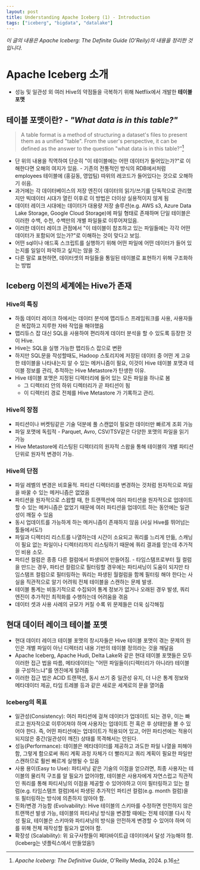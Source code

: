 ```yaml
---
layout: post
title: Understanding Apache Iceberg (1) - Introduction
tags: ["iceberg", "bigdata", "datalake"]
---
```


_이 글의 내용은 Apache Iceberg: The Definite Guide (O'Reily)의 내용을 정리한 것 입니다._

# Apache Iceberg 소개
 - 성능 및 일관성 외 여러 Hive의 약점들을 극복하기 위해 Netflix에서 개발한 **테이블 포맷**

## 테이블 포맷이란? - _"What data is in this table?"_
> A table format is a method of structuring a dataset's files to present them as a unified "table". From the user's perspective, it can be defined as the answer to the question "what data is in this table?"[^1]

- 단 위의 내용을 직역하여 단순히 "이 테이블에는 어떤 데이터가 들어있는가?"로 이해한다면 오해의 여지가 있음. - 기존의 전통적인 방식의 RDB에서처럼 employees 테이블에 (홍길동, 영업팀) 따위의 레코드가 들어있다는 것으로 오해하기 쉬음.
- 과거에는 각 데이터베이스의 저장 엔진이 데이터의 읽기/쓰기를 단독적으로 관리했지만 빅데이터 시대가 열린 이후로 이 방법은 더이상 실용적이지 않게 됨
- 데이터 레이크 시대에는 데이터가 대용량 저장 솔루션(e.g. AWS s3, Azure Data Lake Storage, Google Cloud Storage)에 파일 형태로 존재하며 단일 테이블은 이러한 수백, 수천, 수백만의 개별 파일들로 이루어져있음.
- 이러한 데이터 레이크 관점에서 "이 테이블이 참조하고 있는 파일들에는 각각 어떤 데이터가 포함되어 있는가?"로 이해하는 것이 맞다고 보임.
- 어떤 sql이나 애드혹 스크립트를 실행하기 위해 어떤 파일에 어떤 데이터가 들어 있는지를 일일이 파악하고 싶지는 않을 것.
- 다른 말로 표현하면, 데이터셋의 파일들을 통일된 테이블로 표현하기 위해 구조화하는 방법

## Iceberg 이전의 세계에는 Hive가 존재
### Hive의 특징
- 하둡 데이터 레이크 하에서는 데이터 분석에 맵리듀스 프레임워크를 사용, 사용자들은 복잡하고 지루한 자바 작업을 해야했음
- 맵리듀스 잡 대신 SQL을 사용하여 편리하게 데이터 분석을 할 수 있도록 등장한 것이 Hive.
- Hive는 SQL을 실행 가능한 맵리듀스 잡으로 변환
- 하지만 SQL문을 작성할때도, Hadoop 스토리지에 저장된 데이터 중 어떤 게 고유한 테이블을 나타내는지 알 수 있는 메커니즘이 필요, 이것이 Hive 테이블 포맷과 테이블 정보를 관리, 추적하는 Hive Metastore가 탄생한 이유.
- Hive 테이블 포맷은 지정된 디렉터리에 들어 있는 모든 파일을 하나로 봄
  - 그 디렉터리 안의 하위 디렉터리가 곧 파티션이 됨
  - 이 디렉터리 경로 전체를 Hive Metastore 가 기록하고 관리.

### Hive의 장점
- 파티션이나 버켓팅같은 기술 덕분에 풀 스캔없이 필요한 데이터만 빠르게 조회 가능
- 파일 포맷에 독립적 - Parquet, Avro, CSV/TSV같은 다양한 포맷의 파일을 읽기 가능
- Hive Metastore에 리스팅된 디렉터리의 원자적 스왑을 통해 테이블의 개별 파티션 단위로 원자적 변경이 가능. 

### Hive의 단점
- 파일 레벨의 변경은 비호율적. 파티션 디렉터리를 변경하는 것처럼 원자적으로 파일을 바꿀 수 있는 메커니즘은 없었음
- 파티션을 원자적으로 스왑할 때, 한 트랜잭션에 여러 파티션을 원자적으로 업데이트 할 수 있는 메커니즘은 없었기 때문에 여러 파티션을 업데이트 하는 동안에는 일관성이 깨질 수 있음
- 동시 업데이트를 가능하게 하는 메커니즘이 존재하지 않음 (사실 Hive를 뛰어넘는 툴들에서도!)
- 파일과 디렉터리 리스트를 나열하는데 시간이 소요되고 쿼리를 느리게 만듦, 스캐닝이 필요 없는 파일이나 디렉터리까지 리스팅하기 때문에 쿼리 결과를 얻는데 추가적인 비용 소모.
- 파티션 컬럼은 종종 다른 컬럼에서 파생되어 만들어짐. - 타임스탬프로부터 월 컬럼을 만드는 경우, 파티션 컬럼으로 필터링할 경우에는 파티셔닝이 도움이 되지만 타임스탬프 컬럼으로 필터링하는 쿼리는 파생된 월컬럼을 함께 필터링 해야 한다는 사실을 직관적으로 알기 어려워 전체 테이블을 스캔하는 문제 발생.
- 테이블 통계는 비동기적으로 수집되어 통계 정보가 없거나 오래된 경우 발생, 쿼리 엔진이 추가적인 최적화를 수행하는데 어려움을 겪음
- 데이터 셋과 사용 사례의 규모가 커질 수록 위 문제들은 더욱 심각해짐

## 현대 데이터 레이크 테이블 포맷
- 현대 데이터 레이크 테이블 포맷의 창시자들은 Hive 테이블 포맷이 겪는 문제의 원인은 개별 파일이 아닌 디렉터리 내용 기반의 테이블 정의라는 것을 깨달음
- Apache Iceberg, Apache Hudi, Delta Lake와 같은 현대 테이블 포맷들은 모두 이러한 접근 법을 따름, 메타데이터는 "어떤 파일들이(디렉터리가 아니라!) 테이블을 구성하느냐"를 엔진에게 알려줌
- 이러한 접근 법은 ACID 트랜잭션, 동시 쓰기 중 일관성 유지, 더 나은 통계 정보와 메타데이터 제공, 타임 트레블 등과 같은 새로운 세계로의 문을 열어줌

### Iceberg의 목표
- 일관성(Consistency): 여러 파티션에 걸쳐 데이터가 업데이트 되는 경우, 이는 빠르고 원자적으로 이루어져야 하며 사용자는 업데이트 전 혹은 후 상태만을 볼 수 있어야 한다. 즉, 어떤 파티션에는 업데이트가 적용되어 있고, 어떤 파티션에는 적용이 되지않은 중간(일관성이 깨진) 상태를 목격해서는 안된다.
- 성능(Performance): 테이블은 메타데이터를 제공하고 과도한 파일 나열을 피해야함, 그렇게 함으로써 쿼리 계획 과정 자체가 더 빨라지고 쿼리 계획이 필요한 파일만 스캔하므로 훨씬 빠르게 실행될 수 있음
- 사용 용이(Easy to Use): 파티셔닝 같은 기술의 이점을 얻으려면, 최종 사용자는 테이블의 물리적 구조를 알 필요가 없어야함, 테이블은 사용자에게 자연스럽고 직관적인 쿼리를 통해 파티셔닝의 이점을 제공할 수 있어야하고 이미 필터링하고 있는 컬럼(e.g. 타임스탬프 컬럼)에서 파생된 추가적인 파티션 컬럼(e.g. month 컬럼)을 또 필터링하는 방식에 의존하지 않아야 함.
- 진화/변경 가능함 (Evolvability): Hive 테이블의 스키마를 수정하면 안전하지 않은 트랜잭션 발생 가능, 테이블의 파티셔닝 방식을 변경할 때에는 전체 테이블 다시 작성 필요, 테이블은 스키마와 파티셔닝의 방식을 안전하게 변경할 수 있어야 하며 이를 위해 전체 재작성할 필요가 없어야 함.
- 확장성 (Scalability): 위 요구사항들이 페타바이트급 데이터에서 달성 가능해야 함. (Iceberg는 넷플릭스에서 만들었음!)


[^1]: *Apache Iceberg: The Definitive Guide*, O'Reilly Media, 2024. p.16
